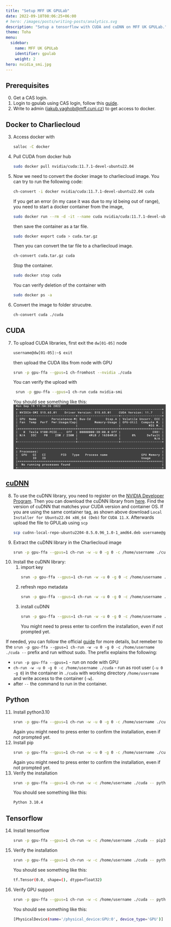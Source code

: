 ```yaml
---
title: "Setup MFF UK GPULab"
date: 2022-09-18T08:06:25+06:00
# hero: /images/posts/writing-posts/analytics.svg
description: "Setup a tensorflow with CUDA and cuDNN on MFF UK GPULab."
theme: Toha
menu:
  sidebar:
    name: MFF UK GPULab
    identifier: gpulab
    weight: 2
hero: nvidia_smi.jpg
---
```


## Prerequisites
0. Get a CAS login.
1. Login to gpulab using CAS login, follow this [guide](https://gitlab.mff.cuni.cz/mff/hpc/clusters#installed-software-on-clusters). 
2. Write to admin (jakub.yaghob@mff.cuni.cz) to get access to docker.

## Docker to Charliecloud
3. Access docker with 
    ```bash
    salloc -C docker
    ```
4. Pull CUDA from docker hub
    ```bash
    sudo docker pull nvidia/cuda:11.7.1-devel-ubuntu22.04
    ```
5. Now we need to convert the docker image to charliecloud image. 
You can try to run the following code:
    ```bash
    ch-convert -i docker nvidia/cuda:11.7.1-devel-ubuntu22.04 cuda
    ```
    If you get an error (in my case it was due to my id being out of range), you need to start a docker container from the image,
    ```bash
    sudo docker run --rm -d -it --name cuda nvidia/cuda:11.7.1-devel-ubuntu22.04 bash
    ```
    then save the container as a tar file.
    ```bash
    sudo docker export cuda > cuda.tar.gz
    ```
    Then you can convert the tar file to a charliecloud image.
    ```bash
    ch-convert cuda.tar.gz cuda
    ```
    Stop the container.
    ```bash
    sudo docker stop cuda
    ```
    You can verify deletion of the container with
    ```bash
    sudo docker ps -a
    ```
6. Convert the image to folder strucutre.
    ```bash
    ch-convert cuda ./cuda
    ``` 
## CUDA
7. To upload CUDA libraries, first exit the `dw[01-05]` node
    ```bash
    username@dw[01-05]:~$ exit
    ```
    then upload the CUDA libs from node with GPU
    ```bash
    srun -p gpu-ffa --gpus=1 ch-fromhost --nvidia ./cuda
    ```
    You can verify the upload with
    ```bash
     srun -p gpu-ffa --gpus=1 ch-run cuda nvidia-smi
    ```
    You should see something like this:
    ![nvidia-smi](nvidia_smi.jpg)

## [cuDNN](https://docs.nvidia.com/deeplearning/cudnn/install-guide/index.html)
8. To use the cuDNN library, you need to register on the [NVIDIA Developer Program](https://developer.nvidia.com/developer-program). Then you can download the cuDNN library from [here](https://developer.nvidia.com/rdp/cudnn-download). Find the version of cuDNN that matches your CUDA version and container OS. If you are using the same container tag, as shown above download `Local Installer for Ubuntu22.04 x86_64 (Deb)` for `CUDA 11.X`. Afterwards upload the file to GPULab using `scp`
    ```bash
    scp cudnn-local-repo-ubuntu2204-8.5.0.96_1.0-1_amd64.deb username@gpulab:~/
    ```
9. Extract the cuDNN library in the Charliecloud image
    ```bash
    srun -p gpu-ffa --gpus=1 ch-run -w -u 0 -g 0 -c /home/username ./cuda -- dpkg -i cudnn-local-repo-ubuntu2204-8.5.0.96_1.0-1_amd64.deb
    ```
10. Install the cuDNN library:
    1. import key
        ```bash
        srun -p gpu-ffa --gpus=1 ch-run -w -u 0 -g 0 -c /home/username ./cuda -- cp /var/cudnn-local-repo-ubuntu2204-8.5.0.96/cudnn-local-7ED72349-keyring.gpg /usr/share/keyrings/
        ```
    3. refresh repo metadata
        ```bash
        srun -p gpu-ffa --gpus=1 ch-run -w -u 0 -g 0 -c /home/username ./cuda -- apt-get update
        ```
    4. install cuDNN
        ```bash
        srun -p gpu-ffa --gpus=1 ch-run -w -u 0 -g 0 -c /home/username ./cuda -- apt-get install libcudnn8=8.5.0.96-1+cuda11.7
        ```
        You might need to press enter to confirm the installation, even if not prompted yet. 

If needed, you can follow the official [guide](https://docs.nvidia.com/deeplearning/cudnn/install-guide/index.html) for more details, but remeber to the `srun -p gpu-ffa --gpus=1 ch-run -w -u 0 -g 0 -c /home/username ./cuda --` prefix and run without sudo. 
The prefix explains the following: 
- `srun -p gpu-ffa --gpus=1` - run on node with GPU
- `ch-run -w -u 0 -g 0 -c /home/username ./cuda` - run as root user (`-u 0 -g 0`) in the container in `./cuda` with working directory `/home/username` and write access to the container (`-w`).
- after `--`  the command to run in the container.

## Python
11. Install python3.10
    ```bash
    srun -p gpu-ffa --gpus=1 ch-run -w -u 0 -g 0 -c /home/username ./cuda -- apt-get install python3
    ```
    Again you might need to press enter to confirm the installation, even if not prompted yet.
12. Install pip
    ```bash
    srun -p gpu-ffa --gpus=1 ch-run -w -u 0 -g 0 -c /home/username ./cuda -- apt-get install python3-pip
    ```
    Again you might need to press enter to confirm the installation, even if not prompted yet.
13. Verify the installation
    ```bash
    srun -p gpu-ffa --gpus=1 ch-run -w -c /home/username ./cuda -- python3 --version
    ```
    You should see something like this:
    ```bash
    Python 3.10.4
    ```
## Tensorflow
14. Install tensorflow
    ```bash
    srun -p gpu-ffa --gpus=1 ch-run -w -c /home/username ./cuda -- pip3 install tensorflow
    ```
15. Verify the installation
    ```bash
    srun -p gpu-ffa --gpus=1 ch-run -w -c /home/username ./cuda -- python3 -c "import tensorflow as tf; print(tf.reduce_sum(tf.random.normal([1000, 1000])))"
    ```
    You should see something like this:
    ```bash
    tf.Tensor(0.0, shape=(), dtype=float32)
    ```
16. Verify GPU support
    ```bash
    srun -p gpu-ffa --gpus=1 ch-run -w -c /home/username ./cuda -- python3 -c "import tensorflow as tf; print(tf.config.list_physical_devices('GPU'))"
    ```
    You should see something like this:
    ```bash
    [PhysicalDevice(name='/physical_device:GPU:0', device_type='GPU')]
    ```